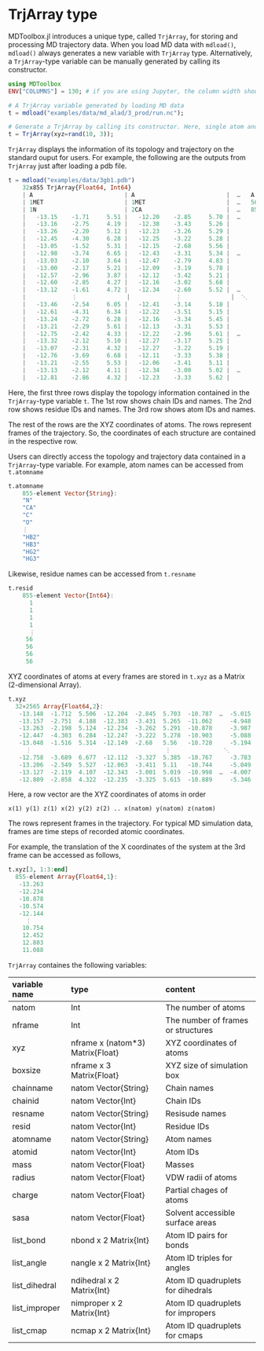 # TrjArray type

MDToolbox.jl introduces a unique type, called `TrjArray`, for storing and processing MD trajectory data. 
When you load MD data with `mdload()`, `mdload()` always generates a new variable with `TrjArray` type.
Alternatively, a `TrjArray`-type variable can be manually generated by calling its constructor.

```julia
using MDToolbox
ENV["COLUMNS"] = 130; # if you are using Jupyter, the column width should be set for the message width from MDToolbox.jl.

# A TrjArray variable generated by loading MD data
t = mdload("examples/data/md_alad/3_prod/run.nc");

# Generate a TrjArray by calling its constructor. Here, single atom and its nine-frame coordinates are given. 
t = TrjArray(xyz=rand(10, 3));
```

`TrjArray` displays the information of its topology and trajectory on the standard ouput for users. For example, the following are the outputs from `TrjArray` just after loading a pdb file. 

```julia
t = mdload("examples/data/3gb1.pdb")
    32x855 TrjArray{Float64, Int64}
    | A                          | A                          |  …   A                          |
    | 1MET                       | 1MET                       |  …   56GLU                      |
    | 1N                         | 2CA                        |  …   855HG3                     |
    |   -13.15    -1.71     5.51 |   -12.20    -2.85     5.70 |  …      10.24     2.24    -4.53 |
    |   -13.16    -2.75     4.19 |   -12.38    -3.43     5.26 |         10.29     1.79    -3.20 |
    |   -13.26    -2.20     5.12 |   -12.23    -3.26     5.29 |         11.09     3.24    -6.13 |
    |   -12.45    -4.30     6.28 |   -12.25    -3.22     5.28 |         11.75     2.57    -3.31 |
    |   -13.05    -1.52     5.31 |   -12.15    -2.68     5.56 |         10.46     1.51    -3.50 |
    |   -12.98    -3.74     6.65 |   -12.43    -3.31     5.34 |  …      11.26     3.06    -3.59 |
    |   -13.03    -2.10     3.64 |   -12.47    -2.79     4.83 |         10.38     1.53    -3.30 |
    |   -13.00    -2.17     5.21 |   -12.09    -3.19     5.78 |         11.32     3.37    -5.78 |
    |   -12.57    -2.96     3.87 |   -12.12    -3.42     5.21 |         10.36     1.38    -3.53 |
    |   -12.60    -2.85     4.27 |   -12.16    -3.02     5.68 |         10.44     1.40    -3.37 |
    |   -13.12    -1.61     4.72 |   -12.34    -2.60     5.52 |  …      10.96     3.58    -5.68 |
    |             ⋮              |             ⋮              |  ⋱               ⋮              |
    |   -13.46    -2.54     6.05 |   -12.41    -3.14     5.18 |         10.33     1.63    -3.72 |
    |   -12.61    -4.31     6.34 |   -12.22    -3.51     5.15 |         10.26     1.56    -3.59 |
    |   -13.24    -2.72     6.28 |   -12.16    -3.34     5.45 |         11.30     2.91    -3.41 |
    |   -13.21    -2.29     5.61 |   -12.13    -3.31     5.53 |         11.76     2.84    -5.65 |
    |   -12.75    -2.42     4.33 |   -12.22    -2.96     5.61 |  …      11.53     3.05    -5.67 |
    |   -13.32    -2.12     5.10 |   -12.27    -3.17     5.25 |         10.38     1.88    -3.32 |
    |   -13.07    -2.31     4.32 |   -12.27    -3.22     5.19 |         11.65     3.11    -5.90 |
    |   -12.76    -3.69     6.68 |   -12.11    -3.33     5.38 |         11.51     2.97    -5.63 |
    |   -13.21    -2.55     5.53 |   -12.06    -3.41     5.11 |         10.26     1.60    -3.20 |
    |   -13.13    -2.12     4.11 |   -12.34    -3.00     5.02 |  …      12.68     3.28    -4.88 |
    |   -12.81    -2.86     4.32 |   -12.23    -3.33     5.62 |          9.98     2.33    -5.34 |
```

Here, the first three rows display the topology information contained in the `TrjArray`-type variable `t`. The 1st row shows chain IDs and names. 
The 2nd row shows residue IDs and names. The 3rd row shows atom IDs and names. 

The rest of the rows are the XYZ coordinates of atoms. The rows represent frames of the trajectory. So, the coordinates of each structure are contained in the respective row. 

Users can directly access the topology and trajectory data contained in a `TrjArray`-type variable. For example, atom names can be accessed from `t.atomname`

```julia
t.atomname
    855-element Vector{String}:
    "N"
    "CA"
    "C"
    "O"
    ⋮
    "HB2"
    "HB3"
    "HG2"
    "HG3"
```

Likewise, residue names can be accessed from `t.resname`

```julia
t.resid
    855-element Vector{Int64}:
      1
      1
      1
      1
      ⋮
     56
     56
     56
     56
```

XYZ coordinates of atoms at every frames are stored in `t.xyz` as a Matrix (2-dimensional Array). 

```julia
t.xyz
  32×2565 Array{Float64,2}:
   -13.148  -1.712  5.506  -12.204  -2.845  5.703  -10.787  …  -5.015  11.4    2.981  -5.635  10.243  2.242  -4.528
   -13.157  -2.751  4.188  -12.383  -3.431  5.265  -11.062     -4.948  10.403  2.845  -4.607  10.289  1.786  -3.203
   -13.263  -2.198  5.124  -12.234  -3.262  5.291  -10.878     -3.987  12.803  2.829  -6.066  11.088  3.244  -6.129
   -12.447  -4.303  6.284  -12.247  -3.222  5.278  -10.903     -5.088  10.448  1.461  -3.727  11.753  2.573  -3.312
   -13.048  -1.516  5.314  -12.149  -2.68   5.56   -10.728     -5.194  10.528  2.313  -5.067  10.462  1.511  -3.498
     ⋮                                      ⋮               ⋱                  ⋮                             
   -12.758  -3.689  6.677  -12.112  -3.327  5.385  -10.767     -3.783  13.174  2.414  -5.77   11.507  2.972  -5.631
   -13.206  -2.549  5.527  -12.063  -3.411  5.11   -10.744     -5.049  10.311  2.8    -4.493  10.257  1.6    -3.201
   -13.127  -2.119  4.107  -12.343  -3.001  5.019  -10.998  …  -4.007  11.853  2.636  -6.3    12.676  3.277  -4.88
   -12.809  -2.858  4.322  -12.235  -3.325  5.615  -10.889     -5.346  10.808  2.939  -3.91    9.983  2.325  -5.343
```

Here, a row vector are the XYZ coordinates of atoms in order

```
x(1) y(1) z(1) x(2) y(2) z(2) .. x(natom) y(natom) z(natom)
```

The rows represent frames in the trajectory. For typical MD simulation data, frames are time steps of recorded atomic coordinates. 

For example, the translation of the X coordinates of the system at the 3rd frame can be accessed as follows,

```julia
t.xyz[3, 1:3:end]
  855-element Array{Float64,1}:
   -13.263
   -12.234
   -10.878
   -10.574
   -12.144
     ⋮
    10.754
    12.452
    12.803
    11.088
```

`TrjArray` containes the following variables:

|  variable name  | type                               |    content                         |
| :-------------- | :--------------------------------- | :--------------------------------- |    
| natom           |  Int                               | The number of atoms                |
| nframe          |  Int                               | The number of frames or structures |
| xyz             |  nframe x (natom*3) Matrix{Float}  | XYZ coordinates of atoms           |
| boxsize         |  nframe x 3 Matrix{Float}          | XYZ size of simulation box         |
| chainname       |  natom Vector{String}              | Chain names                        |
| chainid         |  natom Vector{Int}                 | Chain IDs                          |
| resname         |  natom Vector{String}              | Resisude names                     |
| resid           |  natom Vector{Int}                 | Residue IDs                        |
| atomname        |  natom Vector{String}              | Atom names                         |
| atomid          |  natom Vector{Int}                 | Atom IDs                           |
| mass            |  natom Vector{Float}               | Masses                             |
| radius          |  natom Vector{Float}               | VDW radii of atoms                 |
| charge          |  natom Vector{Float}               | Partial chages of atoms            |
| sasa            |  natom Vector{Float}               | Solvent accessible surface areas   |
| list_bond       |  nbond x 2 Matrix{Int}             | Atom ID pairs for bonds            |
| list_angle      |  nangle x 2 Matrix{Int}            | Atom ID triples for angles         |
| list_dihedral   |  ndihedral x 2 Matrix{Int}         | Atom ID quadruplets for dihedrals  |
| list_improper   |  nimproper x 2 Matrix{Int}         | Atom ID quadruplets for impropers  |
| list_cmap       |  ncmap x 2 Matrix{Int}             | Atom ID quadruplets for cmaps      |


